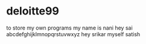 # deloitte99
to store my own programs
my name is nani
hey sai
abcdefghijklmnopqrstuvwxyz
hey srikar myself satish
